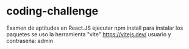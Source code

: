# coding-challenge
Examen de aptitudes en React.JS 
ejecutar npm install para instalar los paquetes
se uso la herramienta "vite" https://vitejs.dev/
usuario y contraseña: admin
